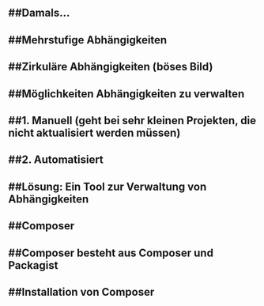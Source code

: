 ##Damals...
-----

##Mehrstufige Abhängigkeiten
-----

##Zirkuläre Abhängigkeiten (böses Bild)
-----

##Möglichkeiten Abhängigkeiten zu verwalten
-----

##1. Manuell (geht bei sehr kleinen Projekten, die nicht aktualisiert werden müssen)
-----

##2. Automatisiert
-----

##Lösung: Ein Tool zur Verwaltung von Abhängigkeiten
-----

##Composer
-----

##Composer besteht aus Composer und Packagist
-----

##Installation von Composer
-----

